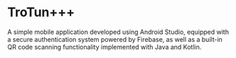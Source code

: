 # TroTun+++
A simple mobile application developed using Android Studio, equipped with a secure authentication system powered by Firebase, as well as a built-in QR code scanning functionality implemented with Java and Kotlin.
